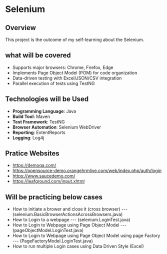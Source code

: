 # Selenium

## Overview
This project is the outcome of my self-learning about the Selenium.

## what will be covered
- Supports major browsers: Chrome, Firefox, Edge
- Implements Page Object Model (POM) for code organization
- Data-driven testing with Excel/JSON/CSV integration
- Parallel execution of tests using TestNG

  
## Technologies will be Used

- **Programming Language**: Java
- **Build Tool**: Maven
- **Test Framework**: TestNG
- **Browser Automation**: Selenium WebDriver
- **Reporting**: ExtentReports
- **Logging**: Log4j

## Pratice Websites
- https://demoqa.com/
- https://opensource-demo.orangehrmlive.com/web/index.php/auth/login
- https://www.saucedemo.com/
- https://leafground.com/input.xhtml


## Will be practicing below cases

- How to initiate a brower and close it (cross browser) --- (selenium.BasicBrowserActionsAcrossBrowsers.java)
- How to Login to a webpage --- (selenium.LoginTest.java)
- How to Login to Webpage using Page Object Model --- (pageObjectModel.LoginTest.java)
- How to Login to Webpage using Page Object Model using page Factory --- (PageFactoryModel.LoginTest.java)
- How to run multiple Login cases using Data Driven Style (Excel)
